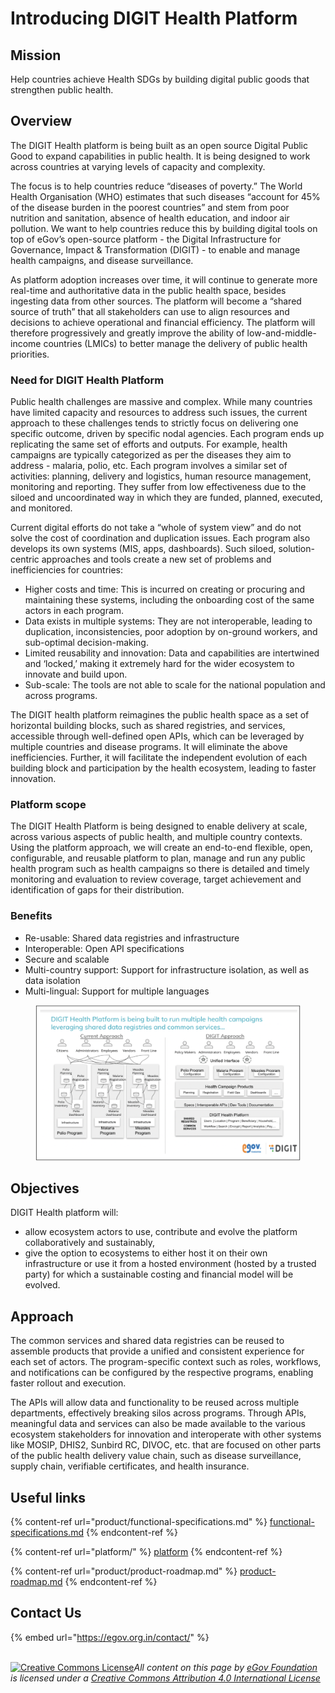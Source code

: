 # Introducing DIGIT Health Platform

## Mission

Help countries achieve Health SDGs by building digital public goods that strengthen public health.

## Overview

The DIGIT Health platform is being built as an open source Digital Public Good to expand capabilities in public health. It is being designed to work across countries at varying levels of capacity and complexity.

The focus is to help countries reduce “diseases of poverty.” The World Health Organisation (WHO) estimates that such diseases “account for 45% of the disease burden in the poorest countries” and stem from poor nutrition and sanitation, absence of health education, and indoor air pollution. We want to help countries reduce this by building digital tools on top of eGov’s open-source platform - the Digital Infrastructure for Governance, Impact & Transformation (DIGIT) - to enable and manage health campaigns, and disease surveillance.

As platform adoption increases over time, it will continue to generate more real-time and authoritative data in the public health space, besides ingesting data from other sources. The platform will become a “shared source of truth” that all stakeholders can use to align resources and decisions to achieve operational and financial efficiency. The platform will therefore progressively and greatly improve the ability of low-and-middle-income countries (LMICs) to better manage the delivery of public health priorities.

### Need for DIGIT Health Platform

Public health challenges are massive and complex. While many countries have limited capacity and resources to address such issues, the current approach to these challenges tends to strictly focus on delivering one specific outcome, driven by specific nodal agencies. Each program ends up replicating the same set of efforts and outputs. For example, health campaigns are typically categorized as per the diseases they aim to address - malaria, polio, etc. Each program involves a similar set of activities: planning, delivery and logistics, human resource management, monitoring and reporting. They suffer from low effectiveness due to the siloed and uncoordinated way in which they are funded, planned, executed, and monitored.&#x20;

Current digital efforts do not take a “whole of system view” and do not solve the cost of coordination and duplication issues. Each program also develops its own systems (MIS, apps, dashboards). Such siloed, solution-centric approaches and tools create a new set of problems and inefficiencies for countries:

* Higher costs and time: This is incurred on creating or procuring and maintaining these systems, including the onboarding cost of the same actors in each program.
* Data exists in multiple systems: They are not interoperable, leading to duplication, inconsistencies, poor adoption by on-ground workers, and sub-optimal decision-making.
* Limited reusability and innovation: Data and capabilities are intertwined and ‘locked,’ making it extremely hard for the wider ecosystem to innovate and build upon.
* Sub-scale: The tools are not able to scale for the national population and across programs.

The DIGIT health platform reimagines the public health space as a set of horizontal building blocks, such as shared registries, and services, accessible through well-defined open APIs, which can be leveraged by multiple countries and disease programs. It will eliminate the above inefficiencies. Further, it will facilitate the independent evolution of each building block and participation by the health ecosystem, leading to faster innovation.

### Platform scope

The DIGIT Health Platform is being designed to enable delivery at scale, across various aspects of public health, and multiple country contexts. Using the platform approach, we will create an end-to-end flexible, open, configurable, and reusable platform to plan, manage and run any public health program such as health campaigns so there is detailed and timely monitoring and evaluation to review coverage, target achievement and identification of gaps for their distribution.

### Benefits

* Re-usable: Shared data registries and infrastructure
* Interoperable: Open API specifications
* Secure and scalable
* Multi-country support: Support for infrastructure isolation, as well as data isolation
* Multi-lingual: Support for multiple languages

<figure><img src=".gitbook/assets/Screenshot 2023-02-10 at 3.13.43 PM (2).png" alt=""><figcaption></figcaption></figure>

## Objectives

DIGIT Health platform will:

* allow ecosystem actors to use, contribute and evolve the platform collaboratively and sustainably,
* give the option to ecosystems to either host it on their own infrastructure or use it from a hosted environment (hosted by a trusted party) for which a sustainable costing and financial model will be evolved.&#x20;

## Approach

The common services and shared data registries can be reused to assemble products that provide a unified and consistent experience for each set of actors. The program-specific context such as roles, workflows, and notifications can be configured by the respective programs, enabling faster rollout and execution.&#x20;

The APIs will allow data and functionality to be reused across multiple departments, effectively breaking silos across programs. Through APIs, meaningful data and services can also be made available to the various ecosystem stakeholders for innovation and interoperate with other systems like MOSIP, DHIS2, Sunbird RC, DIVOC, etc. that are focused on other parts of the public health delivery value chain, such as disease surveillance, supply chain, verifiable certificates, and health insurance.

## Useful links

{% content-ref url="product/functional-specifications.md" %}
[functional-specifications.md](product/functional-specifications.md)
{% endcontent-ref %}

{% content-ref url="platform/" %}
[platform](platform/)
{% endcontent-ref %}

{% content-ref url="product/product-roadmap.md" %}
[product-roadmap.md](product/product-roadmap.md)
{% endcontent-ref %}

## Contact Us

{% embed url="https://egov.org.in/contact/" %}

\
[![Creative Commons License](https://i.creativecommons.org/l/by/4.0/80x15.png)_​_](http://creativecommons.org/licenses/by/4.0/)_All content on this page by_ [_eGov Foundation_](https://egov.org.in/) _is licensed under a_ [_Creative Commons Attribution 4.0 International License_](http://creativecommons.org/licenses/by/4.0/)

